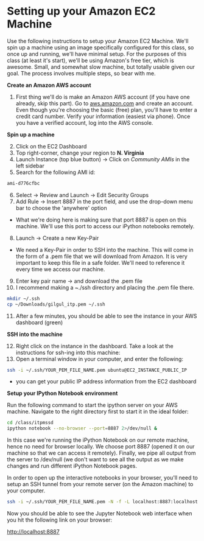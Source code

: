 # Setting up your Amazon EC2 Machine

Use the following instructions to setup your Amazon EC2 Machine. We'll spin up a machine using an image specifically configured for this class, so once up and running, we'll have minimal setup. For the purposes of this class (at least it's start), we'll be using Amazon's free tier, which is awesome. Small, and somewhat slow machine, but totally usable given our goal. The process involves multiple steps, so bear with me.

**Create an Amazon AWS account**

1. First thing we'll do is make an Amazon AWS account (if you have one already, skip this part). Go to [aws.amazon.com] and create an account. Even though you're choosing the basic (free) plan, you'll have to enter a credit card number. Verify your information (easiest via phone). Once you have a verified account, log into the AWS console.

**Spin up a machine**

2. Click on the EC2 Dashboard 
3. Top right-corner, change your region to **N. Virginia**
4. Launch Instance (top blue button) -> Click on *Community AMIs* in the left sidebar
5. Search for the following AMI id:
```sh
ami-d776cfbc
```
6. Select -> Review and Launch -> Edit Security Groups
7. Add Rule -> Insert 8887 in the port field, and use the drop-down menu bar to choose the 'anywhere' option
- What we're doing here is making sure that port 8887 is open on this machine. We'll use this port to access our iPython notebooks remotely.

8. Launch -> Create a new Key-Pair
- We need a Key-Pair in order to SSH into the machine. This will come in the form of a .pem file that we will download from Amazon. It is very important to keep this file in a safe folder. We'll need to reference it every time we access our machine.
9. Enter key pair name -> and download the .pem file
10. I recommend making a ~./ssh directory and placing the .pem file there.
```sh
mkdir ~/.ssh
cp ~/Downloads/gilgul_itp.pem ~/.ssh
```

11. After a few minutes, you should be able to see the instance in your AWS dashboard (green)

**SSH into the machine** 

12. Right click on the instance in the dashboard. Take a look at the instructions for ssh-ing into this machine:
13. Open a terminal window in your computer, and enter the following:
```sh
ssh -i ~/.ssh/YOUR_PEM_FILE_NAME.pem ubuntu@EC2_INSTANCE_PUBLIC_IP
```
- you can get your public IP address information from the EC2 dashboard



**Setup your IPython Notebook environment**

Run the following command to start the ipython server on your AWS machine. Navigate to the right directory first to start it in the ideal folder:
```sh
cd /class/itpmssd
ipython notebook --no-browser --port=8887 2>/dev/null &
```

In this case we're running the iPython Notebook on our remote machine, hence no need for browser locally. We choose port 8887 (opened it on our machine so that we can access it remotely). Finally, we pipe all output from the server to /dev/null (we don't want to see all the output as we make changes and run different iPython Notebook pages.

In order to open up the interactive notebooks in your browser, you'll need to setup an SSH tunnel from your remote server (on the Amazon machine) to your computer.

```sh
ssh -i ~/.ssh/YOUR_PEM_FILE_NAME.pem -N -f -L localhost:8887:localhost:8887 ubuntu@EC2_INSTANCE_PUBLIC_IP
```

Now you should be able to see the Jupyter Notebook web interface when you hit the following link on your browser:

[http://localhost:8887]






[aws.amazon.com]:http://aws.amazon.com
[http://localhost:8887]:http://localhost:8887/tree
